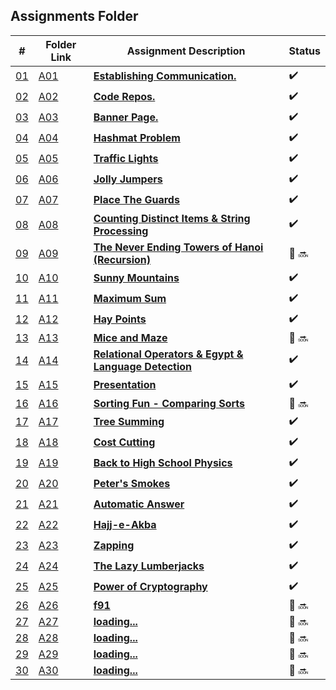 ## Assignments Folder

|                                                  #                                                   | Folder Link                                                                                           | Assignment Description                                                                                                        | Status |
| :--------------------------------------------------------------------------------------------------: | ----------------------------------------------------------------------------------------------------- | ----------------------------------------------------------------------------------------------------------------------------- | ------ |
| [01](https://docs.google.com/spreadsheets/d/1jAkhTTA8b8BxF5ckkyct44jOz8PNmREB9QxGERVDSeY/edit#gid=0) | [A01](https://docs.google.com/spreadsheets/d/1jAkhTTA8b8BxF5ckkyct44jOz8PNmREB9QxGERVDSeY/edit#gid=0) | [**Establishing Communication.**](https://docs.google.com/spreadsheets/d/1jAkhTTA8b8BxF5ckkyct44jOz8PNmREB9QxGERVDSeY/edit#gid=0)                                                             |:heavy_check_mark: |
| [02](https://github.com/LoicKonan/4883-PT-Konan/tree/master/Assignments) | [A02](https://github.com/LoicKonan/4883-PT-Konan/tree/master/Assignments)                 | [**Code Repos.**](https://github.com/LoicKonan/4883-PT-Konan/tree/master/Assignments)| :heavy_check_mark: |
| [03](./A03) | [A03](./A03) | [**Banner Page.**](A03)                  | :heavy_check_mark: |
| [04](./A04) | [A04](./A04) | [**Hashmat Problem**](A04)               | :heavy_check_mark: |
| [05](./A05) | [A05](./A05) | [**Traffic Lights**](A05)                | :heavy_check_mark: |
| [06](./A06) | [A06](./A06) | [**Jolly Jumpers**](A06)                 | :heavy_check_mark: |
| [07](./A07) | [A07](./A07) | [**Place The Guards**](A07)              | :heavy_check_mark: |
| [08](./A08) | [A08](./A08) | [**Counting Distinct Items & String Processing**](A08)|:heavy_check_mark:|
| [09](./A09) | [A09](./A09) | [**The Never Ending Towers of Hanoi (Recursion)**](A09)| 🔴 🔜 |
| [10](./A10) | [A10](./A10) | [**Sunny Mountains**](A10)               |:heavy_check_mark:|
| [11](./A11) | [A11](./A11) | [**Maximum Sum**](A11)                   |:heavy_check_mark:|
| [12](./A12) | [A12](./A12) | [**Hay Points**](A12)                    |:heavy_check_mark:|
| [13](./A13) | [A13](./A13) | [**Mice and Maze**](A13)                 |🔴 🔜|
| [14](./A14) | [A14](./A14) | [**Relational Operators & Egypt & Language Detection**](A14)|:heavy_check_mark:|
| [15](./A15) | [A15](./A15) | [**Presentation**](A15)                  |:heavy_check_mark:|
| [16](./A16) | [A16](./A16) | [**Sorting Fun - Comparing Sorts**](A16) |🔴 🔜|
| [17](./A17) | [A17](./A17) | [**Tree Summing**](A17)                  | :heavy_check_mark: |
| [18](./A18) | [A18](./A18) | [**Cost Cutting**](A18)                  | :heavy_check_mark: |
| [19](./A19) | [A19](./A19) | [**Back to High School Physics**](A19)   | :heavy_check_mark: |
| [20](./A20) | [A20](./A20) | [**Peter's Smokes**](A20)                | :heavy_check_mark: |
| [21](./A21) | [A21](./A21) | [**Automatic Answer**](A21)              | :heavy_check_mark: |
| [22](./A22) | [A22](./A22) | [**Hajj-e-Akba**](A22)                   | :heavy_check_mark: |
| [23](./A23) | [A23](./A23) | [**Zapping**](A23)                       | :heavy_check_mark: |
| [24](./A24) | [A24](./A24) | [**The Lazy Lumberjacks**](A24)          | :heavy_check_mark: |
| [25](./A25) | [A25](./A25) | [**Power of Cryptography**](A25)         | :heavy_check_mark: |
| [26](./A26) | [A26](./A26) | [**f91**](A26)                           | 🔴 🔜 |
| [27](./A27) | [A27](./A27) | [**loading...**](A27)                    | 🔴 🔜 |
| [28](./A28) | [A28](./A28) | [**loading...**](A28)                    | 🔴 🔜 |
| [29](./A29) | [A29](./A29) | [**loading...**](A29)                    | 🔴 🔜 |
| [30](./A30) | [A30](./A30) | [**loading...**](A30)                    | 🔴 🔜 |
